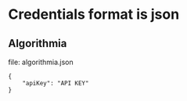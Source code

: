 # Credentials format is json

## Algorithmia

file: algorithmia.json

```
{
    "apiKey": "API KEY"
}
```
